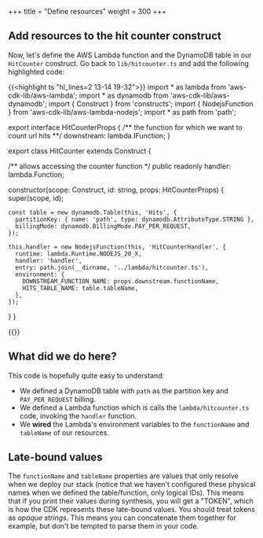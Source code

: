+++
title = "Define resources"
weight = 300
+++

## Add resources to the hit counter construct

Now, let's define the AWS Lambda function and the DynamoDB table in our
`HitCounter` construct. Go back to `lib/hitcounter.ts` and add the following highlighted code:

{{<highlight ts "hl_lines=2 13-14 19-32">}}
import * as lambda from 'aws-cdk-lib/aws-lambda';
import * as dynamodb from 'aws-cdk-lib/aws-dynamodb';
import { Construct } from 'constructs';
import { NodejsFunction } from 'aws-cdk-lib/aws-lambda-nodejs';
import * as path from 'path';

export interface HitCounterProps {
  /** the function for which we want to count url hits **/
  downstream: lambda.IFunction;
}

export class HitCounter extends Construct {

  /** allows accessing the counter function */
  public readonly handler: lambda.Function;

  constructor(scope: Construct, id: string, props: HitCounterProps) {
    super(scope, id);

    const table = new dynamodb.Table(this, 'Hits', {
      partitionKey: { name: 'path', type: dynamodb.AttributeType.STRING },
      billingMode: dynamodb.BillingMode.PAY_PER_REQUEST,
    });

    this.handler = new NodejsFunction(this, 'HitCounterHandler', {
      runtime: lambda.Runtime.NODEJS_20_X,
      handler: 'handler',
      entry: path.join(__dirname, '../lambda/hitcounter.ts'),
      environment: {
        DOWNSTREAM_FUNCTION_NAME: props.downstream.functionName,
        HITS_TABLE_NAME: table.tableName,
      },
    });
  }
}

{{</highlight>}}

## What did we do here?

This code is hopefully quite easy to understand:

- We defined a DynamoDB table with `path` as the partition key and `PAY_PER_REQUEST` billing.
- We defined a Lambda function which is calls the `lambda/hitcounter.ts` code, invoking the `handler` function.
- We __wired__ the Lambda's environment variables to the `functionName` and `tableName`
  of our resources.

## Late-bound values

The `functionName` and `tableName` properties are values that only resolve when
we deploy our stack (notice that we haven't configured these physical names when
we defined the table/function, only logical IDs). This means that if you print
their values during synthesis, you will get a "TOKEN", which is how the CDK
represents these late-bound values. You should treat tokens as *opaque strings*.
This means you can concatenate them together for example, but don't be tempted
to parse them in your code.
